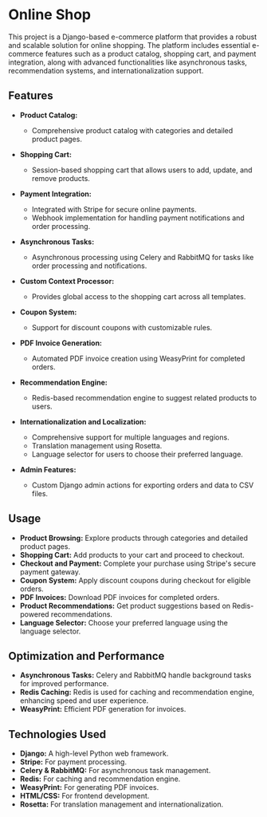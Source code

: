 # Online Shop

This project is a Django-based e-commerce platform that provides a robust and scalable solution for online shopping. The platform includes essential e-commerce features such as a product catalog, shopping cart, and payment integration, along with advanced functionalities like asynchronous tasks, recommendation systems, and internationalization support.

## Features

- **Product Catalog:**
  - Comprehensive product catalog with categories and detailed product pages.

- **Shopping Cart:**
  - Session-based shopping cart that allows users to add, update, and remove products.

- **Payment Integration:**
  - Integrated with Stripe for secure online payments.
  - Webhook implementation for handling payment notifications and order processing.

- **Asynchronous Tasks:**
  - Asynchronous processing using Celery and RabbitMQ for tasks like order processing and notifications.

- **Custom Context Processor:**
  - Provides global access to the shopping cart across all templates.

- **Coupon System:**
  - Support for discount coupons with customizable rules.

- **PDF Invoice Generation:**
  - Automated PDF invoice creation using WeasyPrint for completed orders.

- **Recommendation Engine:**
  - Redis-based recommendation engine to suggest related products to users.

- **Internationalization and Localization:**
  - Comprehensive support for multiple languages and regions.
  - Translation management using Rosetta.
  - Language selector for users to choose their preferred language.

- **Admin Features:**
  - Custom Django admin actions for exporting orders and data to CSV files.

## Usage

- **Product Browsing:** Explore products through categories and detailed product pages.
- **Shopping Cart:** Add products to your cart and proceed to checkout.
- **Checkout and Payment:** Complete your purchase using Stripe's secure payment gateway.
- **Coupon System:** Apply discount coupons during checkout for eligible orders.
- **PDF Invoices:** Download PDF invoices for completed orders.
- **Product Recommendations:** Get product suggestions based on Redis-powered recommendations.
- **Language Selector:** Choose your preferred language using the language selector.

## Optimization and Performance

- **Asynchronous Tasks:** Celery and RabbitMQ handle background tasks for improved performance.
- **Redis Caching:** Redis is used for caching and recommendation engine, enhancing speed and user experience.
- **WeasyPrint:** Efficient PDF generation for invoices.

## Technologies Used

- **Django:** A high-level Python web framework.
- **Stripe:** For payment processing.
- **Celery & RabbitMQ:** For asynchronous task management.
- **Redis:** For caching and recommendation engine.
- **WeasyPrint:** For generating PDF invoices.
- **HTML/CSS:** For frontend development.
- **Rosetta:** For translation management and internationalization.
